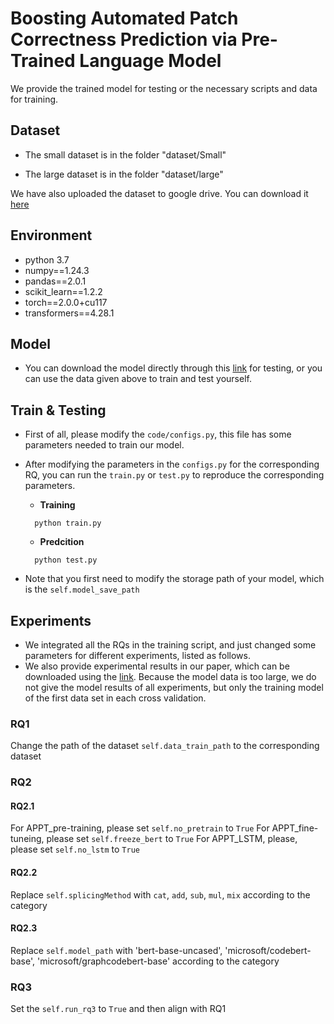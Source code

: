 # Boosting Automated Patch Correctness Prediction via Pre-Trained Language Model



We provide the trained model for testing or the necessary scripts and data for training.



## Dataset

- The small dataset is in the folder "dataset/Small"

- The large dataset is in the folder "dataset/large"

We have also uploaded the dataset to google drive. You can download it [here](https://drive.google.com/file/d/1l79chMLrwZCbG2TS4330AiUiLABlwysL/view?usp=sharing)

## Environment

- python 3.7
- numpy==1.24.3
- pandas==2.0.1
- scikit_learn==1.2.2
- torch==2.0.0+cu117
- transformers==4.28.1




## Model

- You can download the model directly through this [link](https://drive.google.com/file/d/1ipQWB3qCDnJLfSFmUNhb0o4lnD00YBiX/view?usp=sharing) for testing, or you can use the data given above to train and test yourself.

## Train & Testing
- First of all, please modify the ```code/configs.py```, this file has some parameters needed to train our model.

- After modifying the parameters in the ```configs.py``` for the corresponding RQ, you can run the ```train.py``` or ```test.py``` to reproduce the corresponding parameters.

  - **Training**
  ```
    python train.py
  ```
  - **Predcition**
  ```
    python test.py
  ```
  
- Note that you first need to modify the storage path of your model, which is the ```self.model_save_path```


## Experiments

- We integrated all the RQs in the training script, and just changed some parameters for different experiments, listed as follows.
- We also provide experimental results in our paper, which can be downloaded using the [link](https://drive.google.com/file/d/1ipQWB3qCDnJLfSFmUNhb0o4lnD00YBiX/view?usp=sharing).  Because the model data is too large, we do not give the model results of all experiments, but only the training model of the first data set in each cross validation.

### RQ1


Change the path of the dataset ```self.data_train_path``` to the corresponding dataset


### RQ2

#### RQ2.1

For APPT_pre-training, please set ```self.no_pretrain``` to ```True```
For APPT_fine-tuneing, please set ```self.freeze_bert``` to ```True```
For APPT_LSTM, please, please set ```self.no_lstm``` to ```True```

#### RQ2.2

Replace ```self.splicingMethod```  with ```cat```, ```add```, ```sub```, ```mul```, ```mix``` according to the category

#### RQ2.3

Replace ```self.model_path``` with 'bert-base-uncased', 'microsoft/codebert-base', 'microsoft/graphcodebert-base' according to the category

### RQ3

Set the ```self.run_rq3``` to ```True``` and then align with RQ1
